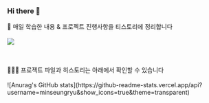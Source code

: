 ### Hi there 👋

🌱 매일 학습한 내용 & 프로젝트 진행사항을 티스토리에 정리합니다
<br>
<br>
<a href="https://everyday-joyful.tistory.com/" target="_blank"><img src="https://img.shields.io/badge/tistory-eeeeee?style=for-the-badge&logo=tistory&logoColor=FF4500"/></a>

<br>
<br>
🧑🏻‍💻 프로젝트 파일과 히스토리는 아래에서 확인할 수 있습니다
<br>
<br>
![Anurag's GitHub stats](https://github-readme-stats.vercel.app/api?username=minseungryu&show_icons=true&theme=transparent)

<!--
https://80000coding.oopy.io/865f4b2a-5198-49e8-a173-0f893a4fed45 여기서 꾸밈
**minseungryu/minseungryu** is a ✨ _special_ ✨ repository because its `README.md` (this file) appears on your GitHub profile.

Here are some ideas to get you started:

- 
- 🌱 I’m currently learning ...
- 👯 I’m looking to collaborate on ...
- 🤔 I’m looking for help with ...
- 💬 Ask me about ...
- 📫 How to reach me: ...
- 😄 Pronouns: ...
- ⚡ Fun fact: ...
-->

